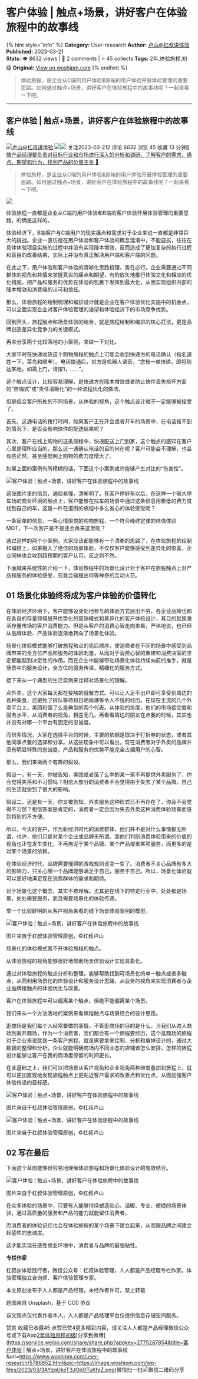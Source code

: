 # 客户体验 | 触点+场景，讲好客户在体验旅程中的故事线
{% hint style="info" %}
**Category:** User-research
**Author:** [卢山@杠叔讲体验](https://www.woshipm.com/u/629667)
**Published:** 2023-03-21  
**Stats:** 👁️ 8632 views | 💬 2 comments | ⭐ 45 collects
**Tags:** 2年,体验旅程,初级
**Original:** [View on woshipm.com](https://www.woshipm.com/user-research/5786852.html)
{% endhint %}
> 体验旅程，是企业从C端的用户体验和B端的用户体验开展体验管理的重要思路。如何通过触点+场景，讲好客户在体验旅程中的故事线呢？一起来看一下吧。

---

## 客户体验 | 触点+场景，讲好客户在体验旅程中的故事线

[![](https://static.woshipm.com/pmapp_avatar_20230322095429_9319.jpeg?imageView2/1/w/72/h/72/q/100)](https://www.woshipm.com/u/629667)[卢山@杠叔讲体验](https://www.woshipm.com/u/629667) ![](https://static.woshipm.com/tag/1121_1@2x.png)![](https://static.woshipm.com/tag/2405_1@2x.png) 关注2023-03-212 评论 8632 浏览 45 收藏 13 分钟[B端产品经理要负责对目标行业和市场进行深入的分析和调研，了解客户的需求、痛点、期望和行为，找到产品的价值主张 🔗](https://ke.qidianla.com/courses/bcpm)

> 体验旅程，是企业从C端的用户体验和B端的用户体验开展体验管理的重要思路。如何通过触点+场景，讲好客户在体验旅程中的故事线呢？一起来看一下吧。

![](https://image.woshipm.com/wp-files/2023/03/3AYzqUkeT3JOpOTuKfeZ.png)

体验旅程一直都是企业从C端的用户体验和B端的客户体验开展体验管理的重要思路，的确是这样的。

体验经济下，B端客户与C端用户的现实痛点和需求对于企业来说一直都是非常巨大的挑战。企业一直彷徨在用户体验和客户体验的概念混淆中，不能自拔，往往在具体体验项目实施的过程中并没有实现降本增效，反而造成了更加复杂的执行过程和盲目的改善结果，实际上并没有真正解决用户端和客户端的问题。

在此之下，用户体验和客户体验的清晰化思路梳理，势在必行。企业需要通过不同群体的视角和共情来掌握真实的痛点和期望，有的放矢地推行体验文化和相应的优化措施，把产品和服务的优势在体验的包裹下发挥到最大化，从而实现组织内部的降本增效和消费端的认可和信任。

那么，体验旅程的绘制梳理和编排设计就是企业在客户体验优化实施中的机会点，可以全面实现企业对客户体验管理的渴望和体验经济下的市场竞争优势。

回到开头，旅程触点和场景体验的结合，就是旅程绘制和编排的核心打法，更是品牌创造差异化竞争力的关键模式。

再来分享两个比较落地的小案例，来做一下对比。

大家平时在快递收货这个购物旅程的触点上可能会收到快递方的电话确认（指名道姓一下，菜鸟和顺丰）。电话接通后，对方是机器人语音，“您有一单快递，即将到达某地，如需上门，请按1，……”。

这个触点设计，比较容易理解，是快递方在降本增效或者防止快件丢失损坏方面的“自嗨式”或“责任清晰化”的一种流程优化的做法。

但是结合客户所处的不同场景，从体验的视角，这个触点设计就不一定能够被接受了。

首先，这通电话的拨打时间，如果客户正在开会或者开车的场景中，在电话接不到的情况下，是否会影响快件的配送结果呢？

其次，客户在线上购物的这条旅程中，快递配送上门到家，这个触点的感知在客户心里是理所应当的，那么这一通确认电话的目的何在呢？客户可能会不理解，也会有些茫然，甚至感觉网上购物的费力度增大了。

如果上面的案例有所模糊的话，下面这个小案例或许能够产生对比的“伤害性”。

![客户体验 | 触点+场景，讲好客户在体验旅程中的故事线](https://image.woshipm.com/wp-files/2023/03/NNnhEeCvoVeKvn5VYHVr.jpeg)

这张图片里的信息，通俗易懂，清晰明了。在客户停好车以后，在这样一个偌大停车场的商业环境的触点上，客户能够在找车的场景中通过这条信息用极低的费力度找到自己的车，这是一件在逛街的旅程中多么省心的体验感受呢？

一条简单的信息，一条心情愉悦的购物旅程，一个符合峰终定律的终值体验MOT，下一次客户是不是还会再来这里呢？

通过这样的两个小案例，大家应该都能够有一个清晰的思路了，在体验旅程的绘制和编排上，如果融入了绝佳的场景体验，不仅仅客户能够感受到差异化的惊喜，企业同样也会收到超预期的客户认可，反之则不然。

下面就来系统性的介绍一下，体验旅程中的场景化设计对于客户在旅程触点上对产品和服务的体验感受，究竟会碰撞出何等神奇的互动火花。

## 01 场景化体验终将成为客户体验的价值转化

在体验经济环境下，客户能够设身处地参与的体验方式层出不穷，各企业品牌也都在各自的存量领域展开优势化的营销模式和差异化的客户体验设计，其目的就是激活存量市场的客户消费能力。但是从客户的消费心智走向来看，严格地说，也已经从品牌体验、产品体验逐渐地转向了场景化体验。

场景化体验模式能够打破旅程触点的先后顺序，使消费者在不同的场景中感受到品牌带来的全方位产品和服务的体验刺激，从而对于消费心智的重建和消费决策的坚定都能起到决定性的作用。而在企业中能够带动场景化体验持续向前的推手，就是场景中的服务设计，全方位的服务传递，精细化的服务方式。

接下来从一个典型的生活实例来诠释对场景化的理解。

点外卖，这个大家每天都在接触的就餐方式。可以让人足不出户即可享受到周边的各种美食，还避免了排队等待和日晒雨淋等令人不悦的经历。在现在主流的几个外卖平台上，美团和饿了么是典型的两个代表。从体验的角度，他们的市场接受度和服务水平，从消费者的视角，相差无几。再看看周边的朋友在点餐的时候，其实也并没有对哪一个平台有固定的忠诚度。

而很多情况，大家在选择平台的时候，主要的依据是取决于打折券的状态，或者其他同事点餐的选择和分享。从这些现象中可以看出，现在消费者对于外卖的品牌并没有明显特殊的忠诚度，产品和服务的优势不能完全占据用户的心智。

那么，我们来做两个有趣的假设。

假设一，有一天，你被告知，美团或者饿了么中的某一家不再提供外卖服务了，你会觉得失落和不习惯吗？相信大部分的消费者不会觉得由于失去了某个品牌，自己的生活就受到了很大的影响。

假设二，还是有一天，你又被告知，外卖服务这种形式已不再存在了，你会不会觉得不习惯？相信答案是肯定的，消费者一定会因为失去外卖这种消费体验场景而感到特别的不方便。

所以，今天的客户，作为新经济时代的消费群体，他们并不是对什么事情都无所谓，也许，他们只是对某个企业或品牌无所谓。而他们判断消费体验带来的价值的视角也正在发生变化，不再拘泥于某个品牌、某个产品或者某项服务，而更多的是对某个场景的依赖。

在体验经济时代，品牌需要懂得的游戏规则该变一变了。消费者不关心品牌有多大的影响力，只关心哪一个品牌能够满足于自己，服务于自己。所以，场景化体验就可以更好地满足现在消费群体的需求和期待。

对于场景化这个概念，其实不难理解。尤其是在线下的特定行业中，处处都是场景，处处需要服务，而且需要场景化的体验传递。

举一个比较鲜明的从客户视角来看的线下场景体验案例的模型。

![客户体验 | 触点+场景，讲好客户在体验旅程中的故事线](https://image.woshipm.com/wp-files/2023/03/4iqC82eKnW1ucfEkKLro.png)

图片来自于杠叔体验管理原创，©杠叔卢山

场景化的体验模式离不开体验旅程的触点。

从体验旅程的视角能够很好地帮助场景体验设计实现具象化。

通过对体验旅程的触点分析和整理，能够帮助找到可场景化的单一触点或者多触点，从而利用场景化的体验设计和服务设计思路，从业务的视角来实现消费者与企业品牌接触点的体验优化与改善。

客户在体验旅程中可以偏离某个触点，但绝不能偏离某个场景。

我们来从一个方法落地的案例来看旅程触点与场景结合的设计思路。

逛商场是我们每个人经常要做的事情，不管逛商场的目的是什么，当我们从进入商场到离开商场，作为一个消费者，我们都会有一个旅程要经历，这个逛商场的旅程对于企业来说就是一条客户旅程，就是需要拿来绘制、分析和编排设计的，通过大数据的整理和分析，企业就能明确商场内不同业态的店铺该怎么安排，怎样的旅程设计能够让客户在我的商场里停留的时间更长。

在此基础之上，我们可以把场景从客户视角和企业视角两种维度叠加到旅程上，就可以更加直观地发现旅程触点上更贴近客户需求的改善点和优化点，从而加强客户体验传递的目标感。

![客户体验 | 触点+场景，讲好客户在体验旅程中的故事线](https://image.woshipm.com/wp-files/2023/03/CKSIlyS3p4ayLoxPerYP.png)

图片来自于杠叔体验管理原创，©杠叔卢山

![客户体验 | 触点+场景，讲好客户在体验旅程中的故事线](https://image.woshipm.com/wp-files/2023/03/rsepHFdT44u3vkflv0dh.png)

图片来自于杠叔体验管理原创，©杠叔卢山

## 02 写在最后

下面这个草图能够很容易地理解体验旅程和场景化体验设计的有效结合。

![客户体验 | 触点+场景，讲好客户在体验旅程中的故事线](https://image.woshipm.com/wp-files/2023/03/EOz2sIGutpGNzE0yTVis.jpeg)

图片来自于杠叔体验管理原创，©杠叔卢山

在众多体验的场景中，只要有人能够持续塑造贴心、温暖、专业、便捷的场景体验，通过高质量的服务和产品的能力就能留住消费者。

而消费者的体验记忆也会在体验旅程的某个场景下建立起来，从而跟品牌之间建立起感性的忠诚度。

这才能实现在感性商业环境中，消费者与品牌的最强粘性。

**专栏作家**

杠叔@体验践行者，微信公众号：杠叔体验管理，人人都是产品经理专栏作家。体验管理独立咨询师、客户体验管理专家。

本文原创发布于人人都是产品经理，未经作者许可，禁止转载

题图来自 Unsplash，基于 CC0 协议

该文观点仅代表作者本人，人人都是产品经理平台仅提供信息存储空间服务。

赞赏 收藏已收藏45 点赞已赞4更多精彩内容，请关注人人都是产品经理微信公众号或下载App[2年](https://www.woshipm.com/tag/2%e5%b9%b4)[体验旅程](https://www.woshipm.com/tag/%e4%bd%93%e9%aa%8c%e6%97%85%e7%a8%8b)[初级](https://www.woshipm.com/tag/%e5%88%9d%e7%ba%a7)[分享到微博](https://service.weibo.com/share/share.php?appkey=2775287854&title=客户体验 | 触点+场景，讲好客户在体验旅程中的故事线&url=https://www.woshipm.com/user-research/5786852.html&pic=https://image.woshipm.com/wp-files/2023/03/3AYzqUkeT3JOpOTuKfeZ.png)微信扫一扫![微信二维码](https://api.pwmqr.com/qrcode/create/?url=https://www.woshipm.com/user-research/5786852.html)分享